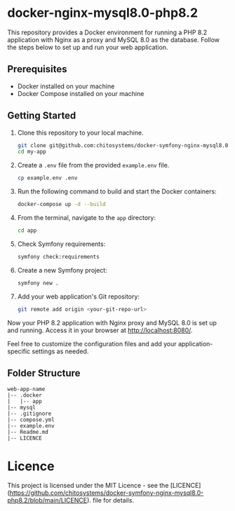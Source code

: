 # docker-nginx-mysql8.0-php8.2

This repository provides a Docker environment for running a PHP 8.2 application with Nginx as a proxy and MySQL 8.0 as the database. Follow the steps below to set up and run your web application.

## Prerequisites
- Docker installed on your machine
- Docker Compose installed on your machine

## Getting Started

1. Clone this repository to your local machine.

    ```bash
    git clone git@github.com:chitosystems/docker-symfony-nginx-mysql8.0-php8.2.git my-app
    cd my-app
    ```

2. Create a `.env` file from the provided `example.env` file.

    ```bash
    cp example.env .env
    ```

3. Run the following command to build and start the Docker containers:

    ```bash
    docker-compose up -d --build
    ```

4. From the terminal, navigate to the `app` directory:

    ```bash
    cd app
    ```

5. Check Symfony requirements:

    ```bash
    symfony check:requirements
    ```

6. Create a new Symfony project:

    ```bash
    symfony new .
    ```

7. Add your web application's Git repository:

    ```bash
    git remote add origin <your-git-repo-url>
    ```

Now your PHP 8.2 application with Nginx proxy and MySQL 8.0 is set up and running. Access it in your browser at [http://localhost:8080/](http://localhost:8080/).

Feel free to customize the configuration files and add your application-specific settings as needed.

## Folder Structure

```plaintext
web-app-name
|-- .docker
|   |-- app
|-- mysql
|-- .gitignore
|-- compose.yml
|-- example.env
|-- Readme.md
|-- LICENCE
````

# Licence 
This project is licensed under the MIT Licence - see the [LICENCE] (https://github.com/chitosystems/docker-symfony-nginx-mysql8.0-php8.2/blob/main/LICENCE). file for details.
